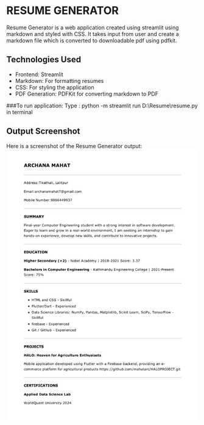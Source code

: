 # RESUME GENERATOR
Resume Generator is a web application created using streamlit using markdown and styled with CSS.
It takes input from user and create a markdown file which is converted to downloadable pdf using pdfkit.

## Technologies Used
- Frontend: Streamlit
- Markdown: For formatting resumes
- CSS: For styling the application
- PDF Generation: PDFKit for converting markdown to PDF

###To run application:
Type : python -m streamlit run D:\Resume\resume.py in terminal

## Output Screenshot

Here is a screenshot of the Resume Generator output:
![Output Screenshot](https://github.com/mahatarc/Resume/blob/main/resume.png)
